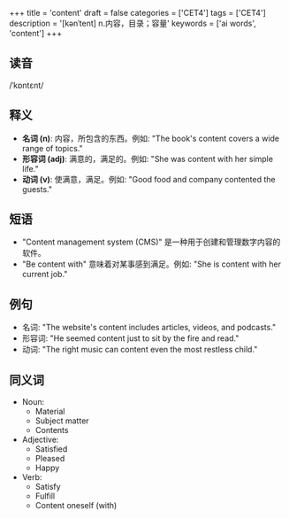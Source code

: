 +++
title = 'content'
draft = false
categories = ['CET4']
tags = ['CET4']
description = '[kənˈtent] n.内容，目录；容量'
keywords = ['ai words', 'content']
+++

## 读音
/ˈkɒntɛnt/

## 释义
- **名词 (n)**: 内容，所包含的东西。例如: "The book's content covers a wide range of topics."
- **形容词 (adj)**: 满意的，满足的。例如: "She was content with her simple life."
- **动词 (v)**: 使满意，满足。例如: "Good food and company contented the guests."

## 短语
- "Content management system (CMS)" 是一种用于创建和管理数字内容的软件。
- "Be content with" 意味着对某事感到满足。例如: "She is content with her current job."

## 例句
- 名词: "The website's content includes articles, videos, and podcasts."
- 形容词: "He seemed content just to sit by the fire and read."
- 动词: "The right music can content even the most restless child."

## 同义词
- Noun:
  - Material
  - Subject matter
  - Contents
- Adjective:
  - Satisfied
  - Pleased
  - Happy
- Verb:
  - Satisfy
  - Fulfill
  - Content oneself (with)
